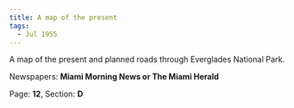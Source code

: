 ```yaml
---  
title: A map of the present  
tags:  
  - Jul 1955  
---  
```

  
A map of the present and planned roads through Everglades National Park.  
  
Newspapers: **Miami Morning News or The Miami Herald**  
  
Page: **12**, Section: **D** 
